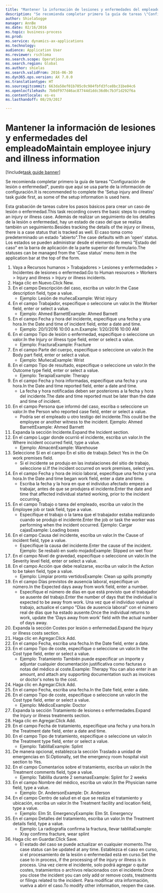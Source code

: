 ```yaml
--- 
title: "Mantener la información de lesiones y enfermedades del empleado"
description: "Se recomienda completar primero la guía de tareas \"Configuración de lesión o enfermedad\", puesto que aquí se usa parte de la información de configuración."
author: ShielaSogge
manager: AnnBe
ms.date: 02/16/2016
ms.topic: business-process
ms.prod: 
ms.service: dynamics-ax-applications
ms.technology: 
audience: Application User
ms.reviewer: rschloma
ms.search.scope: Operations
ms.search.region: Global
ms.author: shielas
ms.search.validFrom: 2016-06-30
ms.dyn365.ops.version: AX 7.0.0
ms.translationtype: HT
ms.sourcegitcommit: 663da58ef01b705c0c984fbfd3fce8bc31be04c6
ms.openlocfilehash: 7b0df977d46ac87744d1ddc36d0c7b3f1d292f6a
ms.contentlocale: es-es
ms.lasthandoff: 08/29/2017

---
```

# <a name="maintain-employee-injury-and-illness-information"></a><span data-ttu-id="17f7f-103">Mantener la información de lesiones y enfermedades del empleado</span><span class="sxs-lookup"><span data-stu-id="17f7f-103">Maintain employee injury and illness information</span></span>

[!include[task guide banner](../../includes/task-guide-banner.md)]

<span data-ttu-id="17f7f-104">Se recomienda completar primero la guía de tareas "Configuración de lesión o enfermedad", puesto que aquí se usa parte de la información de configuración.</span><span class="sxs-lookup"><span data-stu-id="17f7f-104">It is recommended to complete the 'Setup injury and illness' task guide first, as some of the setup information is used here.</span></span> 



<span data-ttu-id="17f7f-105">Esta grabación de tareas cubre los pasos básicos para crear un caso de lesión o enfermedad.</span><span class="sxs-lookup"><span data-stu-id="17f7f-105">This task recording covers the basic steps to creating an injury or illness case.</span></span> <span data-ttu-id="17f7f-106">Además de realizar un seguimiento de los detalles de la lesión o enfermedad, hay un estado de caso del que se realiza también un seguimiento.</span><span class="sxs-lookup"><span data-stu-id="17f7f-106">Besides tracking the details of the injury or illness, there is a case status that is tracked as well.</span></span>  <span data-ttu-id="17f7f-107">El caso toma como predeterminado un estado "abierto".</span><span class="sxs-lookup"><span data-stu-id="17f7f-107">The case defaults with an 'open' status.</span></span>  <span data-ttu-id="17f7f-108">Los estados se pueden administrar desde el elemento de menú "Estado del caso" en la barra de aplicación de la parte superior del formulario.</span><span class="sxs-lookup"><span data-stu-id="17f7f-108">The statuses can be managed from the 'Case status' menu item in the application bar at the top of the form.</span></span>

1. <span data-ttu-id="17f7f-109">Vaya a Recursos humanos > Trabajadores > Lesiones y enfermedades > Incidentes de lesiones o enfermedad.</span><span class="sxs-lookup"><span data-stu-id="17f7f-109">Go to Human resources > Workers > Injury and illness > Injury or illness incidents.</span></span>
2. <span data-ttu-id="17f7f-110">Haga clic en Nuevo.</span><span class="sxs-lookup"><span data-stu-id="17f7f-110">Click New.</span></span>
3. <span data-ttu-id="17f7f-111">En el campo Descripción del caso, escriba un valor.</span><span class="sxs-lookup"><span data-stu-id="17f7f-111">In the Case description field, type a value.</span></span>
    * <span data-ttu-id="17f7f-112">Ejemplo: Lesión de muñeca</span><span class="sxs-lookup"><span data-stu-id="17f7f-112">Example:  Wrist injury</span></span>  
4. <span data-ttu-id="17f7f-113">En el campo Trabajador, especifique o seleccione un valor.</span><span class="sxs-lookup"><span data-stu-id="17f7f-113">In the Worker field, enter or select a value.</span></span>
    * <span data-ttu-id="17f7f-114">Ejemplo: Ahmed Barnett</span><span class="sxs-lookup"><span data-stu-id="17f7f-114">Example: Ahmed Barnett</span></span>  
5. <span data-ttu-id="17f7f-115">En el campo Fecha y hora del incidente, especifique una fecha y una hora.</span><span class="sxs-lookup"><span data-stu-id="17f7f-115">In the Date and time of incident field, enter a date and time.</span></span>
    * <span data-ttu-id="17f7f-116">Ejemplo: 20/1/2016 10:00 a.m.</span><span class="sxs-lookup"><span data-stu-id="17f7f-116">Example:  1/20/2016 10:00 AM</span></span>  
6. <span data-ttu-id="17f7f-117">En el campo Tipo de lesión o enfermedad, especifique o seleccione un valor.</span><span class="sxs-lookup"><span data-stu-id="17f7f-117">In the Injury or illness type field, enter or select a value.</span></span>
    * <span data-ttu-id="17f7f-118">Ejemplo: Fractura</span><span class="sxs-lookup"><span data-stu-id="17f7f-118">Example:  Fracture</span></span>  
7. <span data-ttu-id="17f7f-119">En el campo Parte del cuerpo, especifique o seleccione un valor.</span><span class="sxs-lookup"><span data-stu-id="17f7f-119">In the Body part field, enter or select a value.</span></span>
    * <span data-ttu-id="17f7f-120">Ejemplo: Muñeca</span><span class="sxs-lookup"><span data-stu-id="17f7f-120">Example:  Wrist</span></span>  
8. <span data-ttu-id="17f7f-121">En el campo Tipo de resultado, especifique o seleccione un valor.</span><span class="sxs-lookup"><span data-stu-id="17f7f-121">In the Outcome type field, enter or select a value.</span></span>
    * <span data-ttu-id="17f7f-122">Ejemplo: Terapia</span><span class="sxs-lookup"><span data-stu-id="17f7f-122">Example:  Therapy</span></span>  
9. <span data-ttu-id="17f7f-123">En el campo Fecha y hora informadas, especifique una fecha y una hora.</span><span class="sxs-lookup"><span data-stu-id="17f7f-123">In the Date and time reported field, enter a date and time.</span></span>
    * <span data-ttu-id="17f7f-124">La fecha y hora notificadas deben ser posteriores a la fecha y hora del incidente.</span><span class="sxs-lookup"><span data-stu-id="17f7f-124">The date and time reported must be later than the date and time of incident.</span></span>  
10. <span data-ttu-id="17f7f-125">En el campo Persona que informó del caso, escriba o seleccione un valor.</span><span class="sxs-lookup"><span data-stu-id="17f7f-125">In the Person who reported case field, enter or select a value.</span></span>
    * <span data-ttu-id="17f7f-126">Podría ser el empleado u otro testigo del incidente.</span><span class="sxs-lookup"><span data-stu-id="17f7f-126">This could be the employee or another witness to the incident.</span></span>  <span data-ttu-id="17f7f-127">Ejemplo: Ahmed Barnett</span><span class="sxs-lookup"><span data-stu-id="17f7f-127">Example: Ahmed Barnett</span></span>  
11. <span data-ttu-id="17f7f-128">Expanda la sección Incidente.</span><span class="sxs-lookup"><span data-stu-id="17f7f-128">Expand the Incident section.</span></span>
12. <span data-ttu-id="17f7f-129">En el campo Lugar donde ocurrió el incidente, escriba un valor.</span><span class="sxs-lookup"><span data-stu-id="17f7f-129">In the Where incident occurred field, type a value.</span></span>
    * <span data-ttu-id="17f7f-130">Ejemplo: Almacén</span><span class="sxs-lookup"><span data-stu-id="17f7f-130">Example:  Warehouse</span></span>  
13. <span data-ttu-id="17f7f-131">Seleccione Sí en el campo En el sitio de trabajo.</span><span class="sxs-lookup"><span data-stu-id="17f7f-131">Select Yes in the On work premises field.</span></span>
    * <span data-ttu-id="17f7f-132">Si el incidente se produjo en las instalaciones del sitio de trabajo, seleccione sí.</span><span class="sxs-lookup"><span data-stu-id="17f7f-132">If the incident occurred on work premises, select yes.</span></span>  
14. <span data-ttu-id="17f7f-133">En el campo Fecha y hora de inicio laboral, especifique una fecha y una hora.</span><span class="sxs-lookup"><span data-stu-id="17f7f-133">In the Date and time began work field, enter a date and time.</span></span>
    * <span data-ttu-id="17f7f-134">Escriba la fecha y la hora en que el individuo afectado empezó a trabajar, antes de que se produjera el incidente.</span><span class="sxs-lookup"><span data-stu-id="17f7f-134">Enter the date and time that affected individual started working, prior to the incident occurring.</span></span>  
15. <span data-ttu-id="17f7f-135">En el campo Trabajo o tarea del empleado, escriba un valor.</span><span class="sxs-lookup"><span data-stu-id="17f7f-135">In the Employee job or task field, type a value.</span></span>
    * <span data-ttu-id="17f7f-136">Especifique el trabajo o la tarea que el trabajador estaba realizando cuando se produjo el incidente.</span><span class="sxs-lookup"><span data-stu-id="17f7f-136">Enter the job or task the worker was performing when the incident occurred.</span></span>  <span data-ttu-id="17f7f-137">Ejemplo: Cargar cajas</span><span class="sxs-lookup"><span data-stu-id="17f7f-137">Example:  Loading boxes</span></span>  
16. <span data-ttu-id="17f7f-138">En el campo Causa del incidente, escriba un valor.</span><span class="sxs-lookup"><span data-stu-id="17f7f-138">In the Cause of incident field, type a value.</span></span>
    * <span data-ttu-id="17f7f-139">Especifique la causa del incidente.</span><span class="sxs-lookup"><span data-stu-id="17f7f-139">Enter the cause of the incident.</span></span>  <span data-ttu-id="17f7f-140">Ejemplo: Se resbaló en suelo mojado</span><span class="sxs-lookup"><span data-stu-id="17f7f-140">Example:  Slipped on wet floor</span></span>  
17. <span data-ttu-id="17f7f-141">En el campo Nivel de gravedad, especifique o seleccione un valor.</span><span class="sxs-lookup"><span data-stu-id="17f7f-141">In the Severity level field, enter or select a value.</span></span>
18. <span data-ttu-id="17f7f-142">En el campo Acción que debe realizarse, escriba un valor.</span><span class="sxs-lookup"><span data-stu-id="17f7f-142">In the Action to be taken field, type a value.</span></span>
    * <span data-ttu-id="17f7f-143">Ejemplo: Limpiar pronto vertidos</span><span class="sxs-lookup"><span data-stu-id="17f7f-143">Example:  Clean up spills promptly</span></span>  
19. <span data-ttu-id="17f7f-144">En el campo Días previstos de ausencia laboral, especifique un número.</span><span class="sxs-lookup"><span data-stu-id="17f7f-144">In the Expected days away from work field, enter a number.</span></span>
    * <span data-ttu-id="17f7f-145">Especifique el número de días en que está previsto que el trabajador se ausente del trabajo.</span><span class="sxs-lookup"><span data-stu-id="17f7f-145">Enter the number of days that the individual is expected to be away from work.</span></span>  <span data-ttu-id="17f7f-146">Una vez que el individuo vuelva al trabajo, actualice el campo "Días de ausencia laboral" con el número real de días que ha estado ausente.</span><span class="sxs-lookup"><span data-stu-id="17f7f-146">Once the individual returns to work, update the 'Days away from work' field with the actual number of days away.</span></span>  
20. <span data-ttu-id="17f7f-147">Expanda la sección Costes por lesión o enfermedad.</span><span class="sxs-lookup"><span data-stu-id="17f7f-147">Expand the Injury or illness costs section.</span></span>
21. <span data-ttu-id="17f7f-148">Haga clic en Agregar.</span><span class="sxs-lookup"><span data-stu-id="17f7f-148">Click Add.</span></span>
22. <span data-ttu-id="17f7f-149">En el campo Fecha, escriba una fecha.</span><span class="sxs-lookup"><span data-stu-id="17f7f-149">In the Date field, enter a date.</span></span>
23. <span data-ttu-id="17f7f-150">En el campo Tipo de coste, especifique o seleccione un valor.</span><span class="sxs-lookup"><span data-stu-id="17f7f-150">In the Cost type field, enter or select a value.</span></span>
    * <span data-ttu-id="17f7f-151">Ejemplo: Tratamiento También puede especificar un importe y adjuntar cualquier documentación justificativa como facturas o notas del médico al coste.</span><span class="sxs-lookup"><span data-stu-id="17f7f-151">Example:  Therapy    You can also enter in an amount, and attach any supporting documentation such as invoices or doctor's notes to the cost.</span></span>  
24. <span data-ttu-id="17f7f-152">Haga clic en Agregar.</span><span class="sxs-lookup"><span data-stu-id="17f7f-152">Click Add.</span></span>
25. <span data-ttu-id="17f7f-153">En el campo Fecha, escriba una fecha.</span><span class="sxs-lookup"><span data-stu-id="17f7f-153">In the Date field, enter a date.</span></span>
26. <span data-ttu-id="17f7f-154">En el campo Tipo de coste, especifique o seleccione un valor.</span><span class="sxs-lookup"><span data-stu-id="17f7f-154">In the Cost type field, enter or select a value.</span></span>
    * <span data-ttu-id="17f7f-155">Ejemplo: Médico</span><span class="sxs-lookup"><span data-stu-id="17f7f-155">Example: Doctor</span></span>  
27. <span data-ttu-id="17f7f-156">Expanda la sección Tratamiento de lesiones o enfermedades.</span><span class="sxs-lookup"><span data-stu-id="17f7f-156">Expand the Injury or illness treatments section.</span></span>
28. <span data-ttu-id="17f7f-157">Haga clic en Agregar.</span><span class="sxs-lookup"><span data-stu-id="17f7f-157">Click Add.</span></span>
29. <span data-ttu-id="17f7f-158">En el campo Fecha de tratamiento, especifique una fecha y una hora.</span><span class="sxs-lookup"><span data-stu-id="17f7f-158">In the Treatment date field, enter a date and time.</span></span>
30. <span data-ttu-id="17f7f-159">En el campo Tipo de tratamiento, especifique o seleccione un valor.</span><span class="sxs-lookup"><span data-stu-id="17f7f-159">In the Treatment type field, enter or select a value.</span></span>
    * <span data-ttu-id="17f7f-160">Ejemplo: Tablilla</span><span class="sxs-lookup"><span data-stu-id="17f7f-160">Example:  Splint</span></span>  
31. <span data-ttu-id="17f7f-161">De manera opcional, establezca la sección Traslado a unidad de emergencias en Sí.</span><span class="sxs-lookup"><span data-stu-id="17f7f-161">Optionally, set the emergency room hospital visit section to Yes.</span></span>
32. <span data-ttu-id="17f7f-162">En el campo Comentarios sobre el tratamiento, escriba un valor.</span><span class="sxs-lookup"><span data-stu-id="17f7f-162">In the Treatment comments field, type a value.</span></span>
    * <span data-ttu-id="17f7f-163">Ejemplo: Tablilla durante 2 semanas</span><span class="sxs-lookup"><span data-stu-id="17f7f-163">Example:  Splint for 2 weeks</span></span>  
33. <span data-ttu-id="17f7f-164">En el campo Nombre del médico, escriba un valor.</span><span class="sxs-lookup"><span data-stu-id="17f7f-164">In the Physician name field, type a value.</span></span>
    * <span data-ttu-id="17f7f-165">Ejemplo: Dr. Anderson</span><span class="sxs-lookup"><span data-stu-id="17f7f-165">Example:  Dr. Anderson</span></span>  
34. <span data-ttu-id="17f7f-166">En el campo Centro de salud en el que se realiza el tratamiento y ubicación, escriba un valor.</span><span class="sxs-lookup"><span data-stu-id="17f7f-166">In the Treatment facility and location field, type a value.</span></span>
    * <span data-ttu-id="17f7f-167">Ejemplo: Elm St. Emergency</span><span class="sxs-lookup"><span data-stu-id="17f7f-167">Example:  Elm St. Emergency</span></span>  
35. <span data-ttu-id="17f7f-168">En el campo Detalles del tratamiento, escriba un valor.</span><span class="sxs-lookup"><span data-stu-id="17f7f-168">In the Treatment details field, type a value.</span></span>
    * <span data-ttu-id="17f7f-169">Ejemplo: La radiografía confirma la fractura, llevar tablilla</span><span class="sxs-lookup"><span data-stu-id="17f7f-169">Example:  Xray confirms fracture, wear splint</span></span>  
36. <span data-ttu-id="17f7f-170">Haga clic en Guardar.</span><span class="sxs-lookup"><span data-stu-id="17f7f-170">Click Save.</span></span>
    * <span data-ttu-id="17f7f-171">El estado del caso se puede actualizar en cualquier momento.</span><span class="sxs-lookup"><span data-stu-id="17f7f-171">The case status can be updated at any time.</span></span>  <span data-ttu-id="17f7f-172">Establezca el caso en curso, si el procesamiento de la lesión o enfermedad está en curso.</span><span class="sxs-lookup"><span data-stu-id="17f7f-172">Set the case to in process, if the processing of the injury or illness is in process.</span></span>  <span data-ttu-id="17f7f-173">Una vez cierre el incidente, solo podrá agregar o quitar costes, tratamientos o archivos relacionados con el incidente.</span><span class="sxs-lookup"><span data-stu-id="17f7f-173">Once you close the incident you can only add or remove costs, treatments or filings related to the incident.</span></span>  <span data-ttu-id="17f7f-174">Para modificar otra información, vuelva a abrir el caso.</span><span class="sxs-lookup"><span data-stu-id="17f7f-174">To modify other information, reopen the case.</span></span>  


